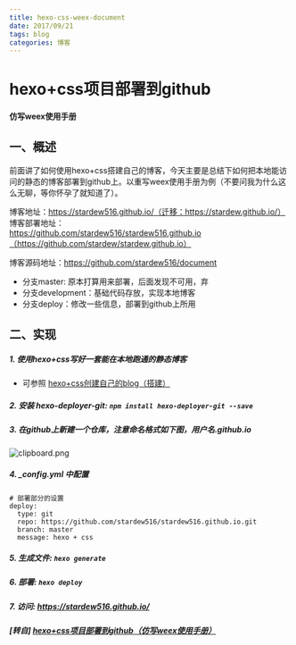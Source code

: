 ```yaml
---
title: hexo-css-weex-document
date: 2017/09/21
tags: blog
categories: 博客
---
```


# hexo+css项目部署到github #

#### 仿写weex使用手册 ####

## 一、概述
前面讲了如何使用hexo+css搭建自己的博客，今天主要是总结下如何把本地能访问的静态的博客部署到github上。以重写weex使用手册为例（不要问我为什么这么无聊，等你怀孕了就知道了）。
 <!-- more -->
博客地址：https://stardew516.github.io/（迁移：https://stardew.github.io/）  
博客部署地址：  
https://github.com/stardew516/stardew516.github.io（https://github.com/stardew/stardew.github.io）

博客源码地址：https://github.com/stardew516/document
* 分支master: 原本打算用来部署，后面发现不可用，弃
* 分支development：基础代码存放，实现本地博客
* 分支deploy：修改一些信息，部署到github上所用

## 二、实现
##### 1. 使用hexo+css写好一套能在本地跑通的静态博客
* 可参照 [hexo+css创建自己的blog（搭建）](https://segmentfault.com/a/1190000011020260)

##### 2. 安装 hexo-deployer-git: `npm install hexo-deployer-git --save`

##### 3. 在github上新建一个仓库，注意命名格式如下图，用户名.github.io
![clipboard.png](http://plq1zlo1f.bkt.clouddn.com/hexo-css-weex-document1.png)

##### 4. _config.yml 中配置
  ```
  # 部署部分的设置
  deploy:
    type: git
    repo: https://github.com/stardew516/stardew516.github.io.git
    branch: master
    message: hexo + css
  ```

##### 5. 生成文件: `hexo generate`

##### 6. 部署: `hexo deploy`

##### 7. 访问: https://stardew516.github.io/

##### [转自] [hexo+css项目部署到github（仿写weex使用手册）](https://segmentfault.com/a/1190000011294965)